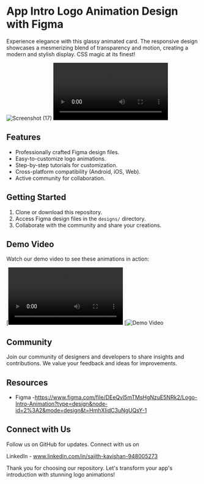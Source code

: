 # App Intro Logo Animation Design with Figma

Experience elegance with this glassy animated card. The responsive design showcases a mesmerizing blend of transparency and motion, creating a modern and stylish display. CSS magic at its finest!

![Screenshot (17)](https://biq.cloud/wp-content/uploads/2021/03/355-html-and-CSS.gif)
![Screenshot (18)](Record_2023_09_10_18_49_26_701.mp4)
## Features

- Professionally crafted Figma design files.
- Easy-to-customize logo animations.
- Step-by-step tutorials for customization.
- Cross-platform compatibility (Android, iOS, Web).
- Active community for collaboration.

## Getting Started

1. Clone or download this repository.
2. Access Figma design files in the `designs/` directory.
3. Collaborate with the community and share your creations.

## Demo Video

Watch our demo video to see these animations in action:

[![Demo Video](Record_2023_09_10_18_49_26_701.mp4)
[![Demo Video](Capture_2023_09_10_18_55_07_235.png)


## Community

Join our community of designers and developers to share insights and contributions. We value your feedback and ideas for improvements.

## Resources

- Figma -https://www.figma.com/file/DEeQvl5mTMsHgNzuE5NRk2/Logo-Intro-Animation?type=design&node-id=2%3A2&mode=design&t=HmhXIidC3uNgUQsY-1

## Connect with Us

Follow us on GitHub for updates. Connect with us on 

LinkedIn - www.linkedin.com/in/sajith-kavishan-948005273

Thank you for choosing our repository. Let's transform your app's introduction with stunning logo animations!
